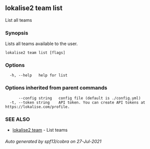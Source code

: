 ## lokalise2 team list

List all teams

### Synopsis

Lists all teams available to the user.

```
lokalise2 team list [flags]
```

### Options

```
  -h, --help   help for list
```

### Options inherited from parent commands

```
      --config string   config file (default is ./config.yml)
  -t, --token string    API token. You can create API tokens at https://lokalise.com/profile.
```

### SEE ALSO

* [lokalise2 team](lokalise2_team.md)	 - List teams

###### Auto generated by spf13/cobra on 27-Jul-2021
